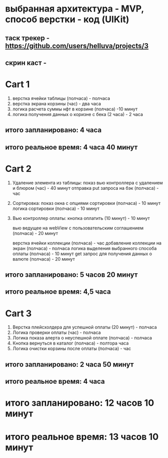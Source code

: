 # выбранная архитектура - MVP, способ верстки - код (UIKit)

## таск трекер - https://github.com/users/heIIuva/projects/3

## скрин каст - 


# Cart 1
1. верстка ячейки таблицы (полчаса) - полчаса
2. верстка экрана корзины (час) - два часа
3. логика расчета суммы нфт в корзине (полчаса) -10 минут
4. логика получения данных о коризне с бека (2 часа) - 2 часа

## итого запланировано: 4 часа
## итого реальное время: 4 часа 40 минут


# Cart 2 
1. Удаление элемента из таблицы: 
    показ вью контроллера с удалением и блюром (час) - 40 минут
    отправка put запроса на бэк (полчаса) - час
2. Сортировка: 
    показ окна с опциями сортировки (полчаса) - 10 минут
    логика сортировки (полчаса) - 10 минут
3. Вью контроллер оплаты: 
    кнопка оплатить (10 минут) - 10 минут

    вью ведущее на webView с пользовательским соглашением (полчаса) - 20 минут 

    верстка ячейки коллекции (полчаса) - час
    добавление коллекции на экран (полчаса) - полчаса
    логика выделения выбранного способа оплаты (полчаса) - 10 минут
    get запрос для получения данных о валюте (полчаса) - 20 минут
    
## итого запланировано: 5 часов 20 минут
## итого реальное время: 4,5 часа 


# Cart 3 
1. Верстка плейсхолдера для успешной оплаты (20 минут) - полчаса
2. Логика проверки оплаты (час) - полчаса
3. Логика показа алерта о неуспешной оплате (полчаса) - полчаса
4. Кнопка вернуться в каталог (полчаса) - полтора часа
5. Логика очистки корзины после оплаты (полчаса) - час

## итого запланировано: 2 часа 50 минут 
## итого реальное время: 4 часа


# итого запланировано: 12 часов 10 минут
# итого реальное время: 13 часов 10 минут

